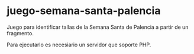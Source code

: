 # juego-semana-santa-palencia
 Juego para identificar tallas de la Semana Santa de Palencia a partir de un fragmento.
 
Para ejecutarlo es necesiario un servidor que soporte PHP.
